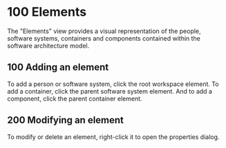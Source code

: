 # 100 Elements

The "Elements" view provides a visual representation of the people, software systems, containers and components contained within the software architecture model.

## 100 Adding an element
To add a person or software system, click the root workspace element. To add a container, click the parent software system element. And to add a component, click the parent container element.

## 200 Modifying an element
To modify or delete an element, right-click it to open the properties dialog.
